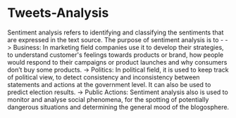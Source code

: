 # Tweets-Analysis
Sentiment analysis refers to identifying and classifying the sentiments that are expressed in the text source. The purpose of sentiment analysis is to - 
-> Business: In marketing field companies use it to develop their strategies, to understand customer's feelings towards products or brand, how people would respond to their campaigns or product launches and why consumers don’t buy some products.
-> Politics: In political field, it is used to keep track of political view, to detect consistency and inconsistency between statements and actions at the government level. It can also be used to predict election results.
-> Public Actions: Sentiment analysis also is used to monitor and analyse social phenomena, for the spotting of potentially dangerous situations and determining the general mood of the blogosphere.

